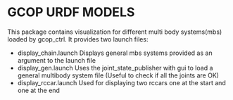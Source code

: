 # GCOP URDF MODELS
This package contains visualization for different multi body systems(mbs) loaded by gcop_ctrl. It provides two launch files:
 * display_chain.launch  Displays general mbs systems provided as an argument to the launch file
 * display_gen.launch   Uses the joint_state_publisher with gui to load a general multibody system file (Useful to check if all the joints are OK)
 * display_rccar.launch  Used for displaying two rccars one at the start and one at the end
